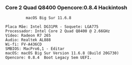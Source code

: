 ### Core 2 Quad Q8400 Opencore:0.8.4 Hackintosh

             macOS Big Sur 11.6.8



  ``` Plataforma: Desktop | Yonah, Conroe and Penryn
Placa Mãe: Intel DG31PR - Soquete: LGA775
Processador: Intel Core 2 Quad Q8400 @ 2.66GHz
Vídeo: Radeon R7 265 
Áudio: Realtek AL888
Wi-fi: FV-A436CD
SMBIOS: MacPro6,1 - Editar
macOS: macOS Big Sur Version 11.6.8 (Build 20G730) 
Opencore: 0.8.4  Boot Legacy Sem UEFI. 




